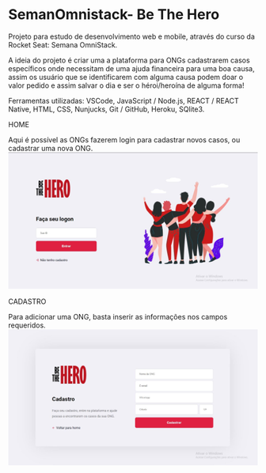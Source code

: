 # SemanOmnistack- Be The Hero

Projeto para estudo de desenvolvimento web e mobile, através do curso da Rocket Seat: Semana OmniStack. 

A ideia do projeto é criar uma a plataforma para ONGs cadastrarem casos específicos onde necessitam de uma ajuda financeira para uma boa causa, assim os usuário que se identificarem com alguma causa podem doar o valor pedido e assim salvar o dia e ser o héroi/heroína de alguma forma!

Ferramentas utilizadas:
VSCode,
JavaScript / Node.js,
REACT / REACT Native,
HTML,
CSS,
Nunjucks,
Git / GitHub,
Heroku,
SQlite3.

HOME

Aqui é possível as ONGs fazerem login para cadastrar novos casos, ou cadastrar uma nova ONG.
![](images/home.JPG)

CADASTRO

Para adicionar uma ONG, basta inserir as informações nos campos requeridos.
![](images/signup.JPG)

